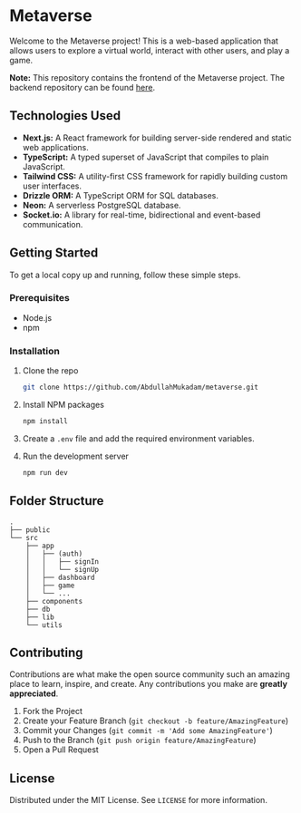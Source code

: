 # Metaverse

Welcome to the Metaverse project! This is a web-based application that allows users to explore a virtual world, interact with other users, and play a game.

**Note:** This repository contains the frontend of the Metaverse project. The backend repository can be found [here](https://github.com/AbdullahMukadam/Metaverse_Backend).


## Technologies Used

*   **Next.js:** A React framework for building server-side rendered and static web applications.
*   **TypeScript:** A typed superset of JavaScript that compiles to plain JavaScript.
*   **Tailwind CSS:** A utility-first CSS framework for rapidly building custom user interfaces.
*   **Drizzle ORM:** A TypeScript ORM for SQL databases.
*   **Neon:** A serverless PostgreSQL database.
*   **Socket.io:** A library for real-time, bidirectional and event-based communication.

## Getting Started

To get a local copy up and running, follow these simple steps.

### Prerequisites

*   Node.js
*   npm

### Installation

1.  Clone the repo

    ```sh
    git clone https://github.com/AbdullahMukadam/metaverse.git
    ```

2.  Install NPM packages

    ```sh
    npm install
    ```

3.  Create a `.env` file and add the required environment variables.

4.  Run the development server

    ```sh
    npm run dev
    ```

## Folder Structure

```
.
├── public
└── src
    ├── app
    │   ├── (auth)
    │   │   ├── signIn
    │   │   └── signUp
    │   ├── dashboard
    │   ├── game
    │   └── ...
    ├── components
    ├── db
    ├── lib
    └── utils
```

## Contributing

Contributions are what make the open source community such an amazing place to learn, inspire, and create. Any contributions you make are **greatly appreciated**.

1.  Fork the Project
2.  Create your Feature Branch (`git checkout -b feature/AmazingFeature`)
3.  Commit your Changes (`git commit -m 'Add some AmazingFeature'`)
4.  Push to the Branch (`git push origin feature/AmazingFeature`)
5.  Open a Pull Request

## License

Distributed under the MIT License. See `LICENSE` for more information.
